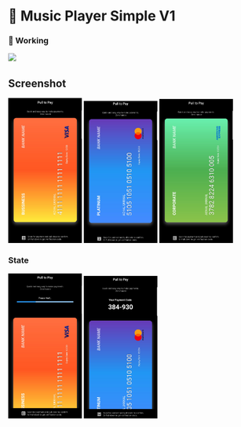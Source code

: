 #  :musical_note: Music Player Simple V1


### :vibration_mode: Working
<img src="./screenshot/interaction_gif.gif" width="450"/>

## Screenshot
<img src="./screenshot/ss_1.jpg" width="150"/> <img src="./screenshot/ss_2.jpg" width="150"/> <img src="./screenshot/ss_3.jpg" width="150"/>

### State
<img src="./screenshot/ss_loading.jpg" width="150"/> <img src="./screenshot/ss_success.jpg" width="150"/>